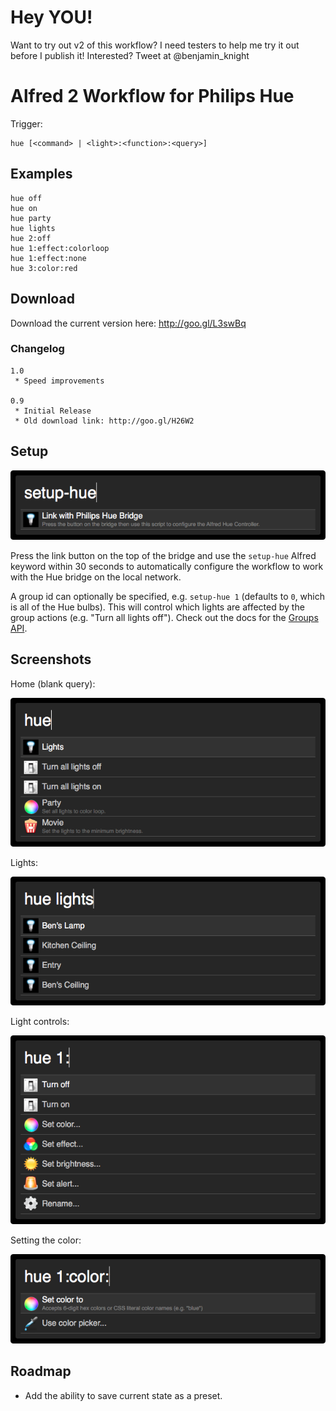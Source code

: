 # Hey YOU!

Want to try out v2 of this workflow?  I need testers to help me try it out before I publish it!  Interested?  Tweet at @benjamin_knight

# Alfred 2 Workflow for Philips Hue

Trigger:

	hue [<command> | <light>:<function>:<query>]

## Examples

	hue off
	hue on
	hue party
	hue lights
	hue 2:off
	hue 1:effect:colorloop
	hue 1:effect:none
	hue 3:color:red

## Download

Download the current version here: http://goo.gl/L3swBq

### Changelog

	1.0
	 * Speed improvements
	
	0.9
	 * Initial Release
	 * Old download link: http://goo.gl/H26W2
 
## Setup

![Setup](/screenshots/setup.png)

Press the link button on the top of the bridge and use the `setup-hue` Alfred keyword within 30 seconds to automatically configure the workflow to work with the Hue bridge on the local network.

A group id can optionally be specified, e.g. `setup-hue 1` (defaults to `0`, which is all of the Hue bulbs).  This will control which lights are affected by the group actions (e.g. "Turn all lights off").  Check out the docs for the [Groups API](http://developers.meethue.com/2_groupsapi.html).

## Screenshots

Home (blank query):

![Home](/screenshots/home.png)

Lights:

![Lights](/screenshots/lights.png)

Light controls:

![Control](/screenshots/control.png)

Setting the color:

![Color](/screenshots/color.png)

## Roadmap

* Add the ability to save current state as a preset.
